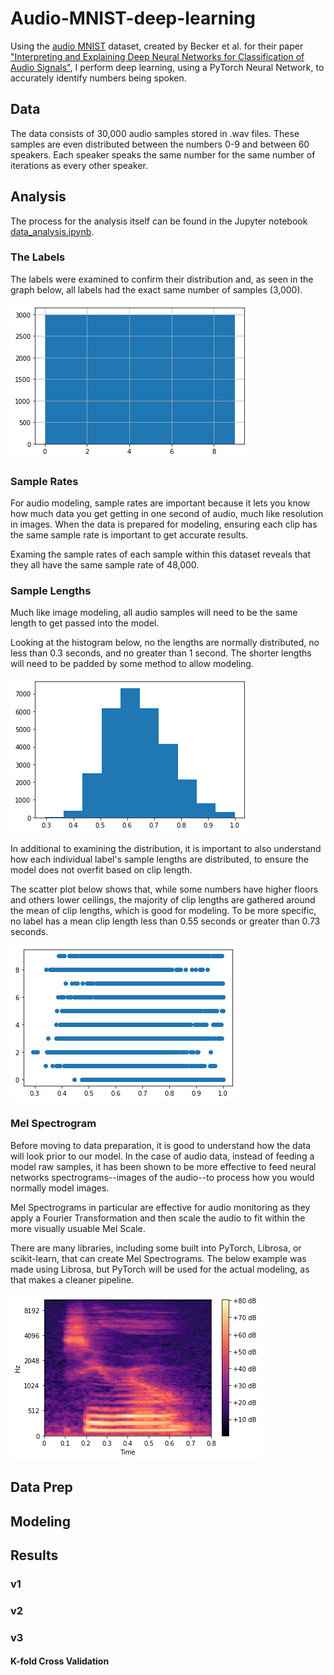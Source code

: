 # Audio-MNIST-deep-learning
Using the [audio MNIST](https://github.com/soerenab/AudioMNIST) dataset, created by Becker et al. for their paper ["Interpreting and Explaining Deep Neural Networks for Classification of Audio Signals"](https://arxiv.org/abs/1807.03418), I perform deep learning, using a PyTorch Neural Network, to accurately identify numbers being spoken.

## Data 
The data consists of 30,000 audio samples stored in .wav files. These samples are even distributed between the numbers 0-9 and between 60 speakers. Each speaker speaks the same number for the same number of iterations as every other speaker.

## Analysis
The process for the analysis itself can be found in the Jupyter notebook [data_analysis.ipynb](https://github.com/bjhammack/audio-MNIST-deep-learning/blob/main/data_analyis.ipynb).

### The Labels
The labels were examined to confirm their distribution and, as seen in the graph below, all labels had the exact same number of samples (3,000).

![Label Distribution](https://github.com/bjhammack/audio-MNIST-deep-learning/blob/main/images/label_distribution.png?raw=true "Label Hist")

### Sample Rates
For audio modeling, sample rates are important because it lets you know how much data you get getting in one second of audio, much like resolution in images. When the data is prepared for modeling, ensuring each clip has the same sample rate is important to get accurate results.

Examing the sample rates of each sample within this dataset reveals that they all have the same sample rate of 48,000.

### Sample Lengths
Much like image modeling, all audio samples will need to be the same length to get passed into the model.

Looking at the histogram below, no the lengths are normally distributed, no less than 0.3 seconds, and no greater than 1 second. The shorter lengths will need to be padded by some method to allow modeling.

![Length Histogram](https://github.com/bjhammack/audio-MNIST-deep-learning/blob/main/images/length_distribution.png?raw=true "Length Hist")

In additional to examining the distribution, it is important to also understand how each individual label's sample lengths are distributed, to ensure the model does not overfit based on clip length.

The scatter plot below shows that, while some numbers have higher floors and others lower ceilings, the majority of clip lengths are gathered around the mean of clip lengths, which is good for modeling. To be more specific, no label has a mean clip length less than 0.55 seconds or greater than 0.73 seconds.

![Length Scatter](https://github.com/bjhammack/audio-MNIST-deep-learning/blob/main/images/length_by_label.png?raw=true "Length Scatter")

### Mel Spectrogram
Before moving to data preparation, it is good to understand how the data will look prior to our model. In the case of audio data, instead of feeding a model raw samples, it has been shown to be more effective to feed neural networks spectrograms--images of the audio--to process how you would normally model images.

Mel Spectrograms in particular are effective for audio monitoring as they apply a Fourier Transformation and then scale the audio to fit within the more visually usuable Mel Scale.

There are many libraries, including some built into PyTorch, Librosa, or scikit-learn, that can create Mel Spectrograms. The below example was made using Librosa, but PyTorch will be used for the actual modeling, as that makes a cleaner pipeline.

![Mel Spectrogram](https://github.com/bjhammack/audio-MNIST-deep-learning/blob/main/images/mel_spectrogram.png?raw=true "Mel Spec")


## Data Prep


## Modeling


## Results

### v1

### v2

### v3

#### K-fold Cross Validation